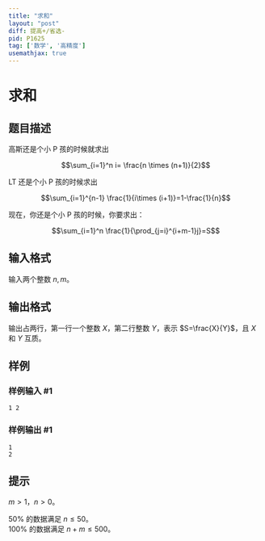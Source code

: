 ```yaml
---
title: "求和"
layout: "post"
diff: 提高+/省选-
pid: P1625
tag: ['数学', '高精度']
usemathjax: true
---
```


# 求和
## 题目描述

高斯还是个小 P 孩的时候就求出

$$\sum_{i=1}^n i= \frac{n \times (n+1)}{2}$$

LT 还是个小 P 孩的时候求出

$$\sum_{i=1}^{n-1} \frac{1}{i\times (i+1)}=1-\frac{1}{n}$$

现在，你还是个小 P 孩的时候，你要求出：

$$\sum_{i=1}^n \frac{1}{\prod_{j=i}^{i+m-1}j}=S$$

## 输入格式

输入两个整数 $n, m$。
## 输出格式

输出占两行，第一行一个整数 $X$，第二行整数 $Y$，表示 $S=\frac{X}{Y}$，且 $X$ 和 $Y$ 互质。
## 样例

### 样例输入 #1
```
1 2
```
### 样例输出 #1
```
1
2
```
## 提示

$m>1$，$n>0$。

$50 \%$ 的数据满足 $n \leq 50$。  
$100 \%$ 的数据满足 $n+m \leq 500$。
